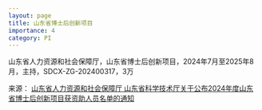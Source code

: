 ```yaml
---
layout: page
title: 山东省博士后创新项目
importance: 4
category: PI
---
```


山东省人力资源和社会保障厅，山东省博士后创新项目，2024年7月至2025年8月，主持，SDCX-ZG-202400317，3万


来源：
<a href="http://hrss.shandong.gov.cn/articles/ch00450/202408/dee43c50-cbd6-47c4-8d25-434d7b3bd347.shtml">山东省人力资源和社会保障厅 山东省科学技术厅关于公布2024年度山东省博士后创新项目获资助人员名单的通知
</a>